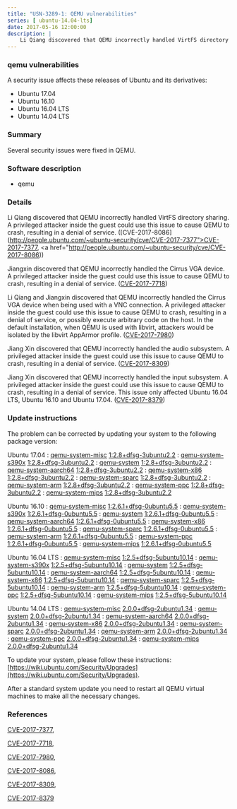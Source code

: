 ```yaml
---
title: "USN-3289-1: QEMU vulnerabilities"
series: [ ubuntu-14.04-lts]
date: 2017-05-16 12:00:00
description: |
    Li Qiang discovered that QEMU incorrectly handled VirtFS directory sharing. A privileged attacker inside the guest could use this issue to cause QEMU to crash, resulting in a denial of service. ([CVE-2017-8086](http://people.ubuntu.com/~ubuntu-security/cve/CVE-2017-7377">CVE-2017-7377</a>, <a href="http://people.ubuntu.com/~ubuntu-security/cve/CVE-2017-8086))
--- 
```

 
### qemu vulnerabilities

A security issue affects these releases of Ubuntu and its derivatives:

* Ubuntu 17.04
* Ubuntu 16.10
* Ubuntu 16.04 LTS
* Ubuntu 14.04 LTS

### Summary

Several security issues were fixed in QEMU. 

### Software description

* qemu 

### Details

Li Qiang discovered that QEMU incorrectly handled VirtFS directory sharing. A privileged attacker inside the guest could use this issue to cause QEMU to crash, resulting in a denial of service. ([CVE-2017-8086](http://people.ubuntu.com/~ubuntu-security/cve/CVE-2017-7377">CVE-2017-7377</a>, <a href="http://people.ubuntu.com/~ubuntu-security/cve/CVE-2017-8086))

Jiangxin discovered that QEMU incorrectly handled the Cirrus VGA device. A privileged attacker inside the guest could use this issue to cause QEMU to crash, resulting in a denial of service. ([CVE-2017-7718](http://people.ubuntu.com/~ubuntu-security/cve/CVE-2017-7718))

Li Qiang and Jiangxin discovered that QEMU incorrectly handled the Cirrus VGA device when being used with a VNC connection. A privileged attacker inside the guest could use this issue to cause QEMU to crash, resulting in a denial of service, or possibly execute arbitrary code on the host. In the default installation, when QEMU is used with libvirt, attackers would be isolated by the libvirt AppArmor profile. ([CVE-2017-7980](http://people.ubuntu.com/~ubuntu-security/cve/CVE-2017-7980))

Jiang Xin discovered that QEMU incorrectly handled the audio subsystem. A privileged attacker inside the guest could use this issue to cause QEMU to crash, resulting in a denial of service. ([CVE-2017-8309](http://people.ubuntu.com/~ubuntu-security/cve/CVE-2017-8309))

Jiang Xin discovered that QEMU incorrectly handled the input subsystem. A privileged attacker inside the guest could use this issue to cause QEMU to crash, resulting in a denial of service. This issue only affected Ubuntu 16.04 LTS, Ubuntu 16.10 and Ubuntu 17.04. ([CVE-2017-8379](http://people.ubuntu.com/~ubuntu-security/cve/CVE-2017-8379)) 

### Update instructions

The problem can be corrected by updating your system to the following package version:

Ubuntu 17.04
 : [qemu-system-misc](https://launchpad.net/ubuntu/+source/qemu) <span> [1:2.8+dfsg-3ubuntu2.2](https://launchpad.net/ubuntu/+source/qemu/1:2.8+dfsg-3ubuntu2.2) </span> 
 : [qemu-system-s390x](https://launchpad.net/ubuntu/+source/qemu) <span> [1:2.8+dfsg-3ubuntu2.2](https://launchpad.net/ubuntu/+source/qemu/1:2.8+dfsg-3ubuntu2.2) </span> 
 : [qemu-system](https://launchpad.net/ubuntu/+source/qemu) <span> [1:2.8+dfsg-3ubuntu2.2](https://launchpad.net/ubuntu/+source/qemu/1:2.8+dfsg-3ubuntu2.2) </span> 
 : [qemu-system-aarch64](https://launchpad.net/ubuntu/+source/qemu) <span> [1:2.8+dfsg-3ubuntu2.2](https://launchpad.net/ubuntu/+source/qemu/1:2.8+dfsg-3ubuntu2.2) </span> 
 : [qemu-system-x86](https://launchpad.net/ubuntu/+source/qemu) <span> [1:2.8+dfsg-3ubuntu2.2](https://launchpad.net/ubuntu/+source/qemu/1:2.8+dfsg-3ubuntu2.2) </span> 
 : [qemu-system-sparc](https://launchpad.net/ubuntu/+source/qemu) <span> [1:2.8+dfsg-3ubuntu2.2](https://launchpad.net/ubuntu/+source/qemu/1:2.8+dfsg-3ubuntu2.2) </span> 
 : [qemu-system-arm](https://launchpad.net/ubuntu/+source/qemu) <span> [1:2.8+dfsg-3ubuntu2.2](https://launchpad.net/ubuntu/+source/qemu/1:2.8+dfsg-3ubuntu2.2) </span> 
 : [qemu-system-ppc](https://launchpad.net/ubuntu/+source/qemu) <span> [1:2.8+dfsg-3ubuntu2.2](https://launchpad.net/ubuntu/+source/qemu/1:2.8+dfsg-3ubuntu2.2) </span> 
 : [qemu-system-mips](https://launchpad.net/ubuntu/+source/qemu) <span> [1:2.8+dfsg-3ubuntu2.2](https://launchpad.net/ubuntu/+source/qemu/1:2.8+dfsg-3ubuntu2.2) </span> 

Ubuntu 16.10
 : [qemu-system-misc](https://launchpad.net/ubuntu/+source/qemu) <span> [1:2.6.1+dfsg-0ubuntu5.5](https://launchpad.net/ubuntu/+source/qemu/1:2.6.1+dfsg-0ubuntu5.5) </span> 
 : [qemu-system-s390x](https://launchpad.net/ubuntu/+source/qemu) <span> [1:2.6.1+dfsg-0ubuntu5.5](https://launchpad.net/ubuntu/+source/qemu/1:2.6.1+dfsg-0ubuntu5.5) </span> 
 : [qemu-system](https://launchpad.net/ubuntu/+source/qemu) <span> [1:2.6.1+dfsg-0ubuntu5.5](https://launchpad.net/ubuntu/+source/qemu/1:2.6.1+dfsg-0ubuntu5.5) </span> 
 : [qemu-system-aarch64](https://launchpad.net/ubuntu/+source/qemu) <span> [1:2.6.1+dfsg-0ubuntu5.5](https://launchpad.net/ubuntu/+source/qemu/1:2.6.1+dfsg-0ubuntu5.5) </span> 
 : [qemu-system-x86](https://launchpad.net/ubuntu/+source/qemu) <span> [1:2.6.1+dfsg-0ubuntu5.5](https://launchpad.net/ubuntu/+source/qemu/1:2.6.1+dfsg-0ubuntu5.5) </span> 
 : [qemu-system-sparc](https://launchpad.net/ubuntu/+source/qemu) <span> [1:2.6.1+dfsg-0ubuntu5.5](https://launchpad.net/ubuntu/+source/qemu/1:2.6.1+dfsg-0ubuntu5.5) </span> 
 : [qemu-system-arm](https://launchpad.net/ubuntu/+source/qemu) <span> [1:2.6.1+dfsg-0ubuntu5.5](https://launchpad.net/ubuntu/+source/qemu/1:2.6.1+dfsg-0ubuntu5.5) </span> 
 : [qemu-system-ppc](https://launchpad.net/ubuntu/+source/qemu) <span> [1:2.6.1+dfsg-0ubuntu5.5](https://launchpad.net/ubuntu/+source/qemu/1:2.6.1+dfsg-0ubuntu5.5) </span> 
 : [qemu-system-mips](https://launchpad.net/ubuntu/+source/qemu) <span> [1:2.6.1+dfsg-0ubuntu5.5](https://launchpad.net/ubuntu/+source/qemu/1:2.6.1+dfsg-0ubuntu5.5) </span> 

Ubuntu 16.04 LTS
 : [qemu-system-misc](https://launchpad.net/ubuntu/+source/qemu) <span> [1:2.5+dfsg-5ubuntu10.14](https://launchpad.net/ubuntu/+source/qemu/1:2.5+dfsg-5ubuntu10.14) </span> 
 : [qemu-system-s390x](https://launchpad.net/ubuntu/+source/qemu) <span> [1:2.5+dfsg-5ubuntu10.14](https://launchpad.net/ubuntu/+source/qemu/1:2.5+dfsg-5ubuntu10.14) </span> 
 : [qemu-system](https://launchpad.net/ubuntu/+source/qemu) <span> [1:2.5+dfsg-5ubuntu10.14](https://launchpad.net/ubuntu/+source/qemu/1:2.5+dfsg-5ubuntu10.14) </span> 
 : [qemu-system-aarch64](https://launchpad.net/ubuntu/+source/qemu) <span> [1:2.5+dfsg-5ubuntu10.14](https://launchpad.net/ubuntu/+source/qemu/1:2.5+dfsg-5ubuntu10.14) </span> 
 : [qemu-system-x86](https://launchpad.net/ubuntu/+source/qemu) <span> [1:2.5+dfsg-5ubuntu10.14](https://launchpad.net/ubuntu/+source/qemu/1:2.5+dfsg-5ubuntu10.14) </span> 
 : [qemu-system-sparc](https://launchpad.net/ubuntu/+source/qemu) <span> [1:2.5+dfsg-5ubuntu10.14](https://launchpad.net/ubuntu/+source/qemu/1:2.5+dfsg-5ubuntu10.14) </span> 
 : [qemu-system-arm](https://launchpad.net/ubuntu/+source/qemu) <span> [1:2.5+dfsg-5ubuntu10.14](https://launchpad.net/ubuntu/+source/qemu/1:2.5+dfsg-5ubuntu10.14) </span> 
 : [qemu-system-ppc](https://launchpad.net/ubuntu/+source/qemu) <span> [1:2.5+dfsg-5ubuntu10.14](https://launchpad.net/ubuntu/+source/qemu/1:2.5+dfsg-5ubuntu10.14) </span> 
 : [qemu-system-mips](https://launchpad.net/ubuntu/+source/qemu) <span> [1:2.5+dfsg-5ubuntu10.14](https://launchpad.net/ubuntu/+source/qemu/1:2.5+dfsg-5ubuntu10.14) </span> 

Ubuntu 14.04 LTS
 : [qemu-system-misc](https://launchpad.net/ubuntu/+source/qemu) <span> [2.0.0+dfsg-2ubuntu1.34](https://launchpad.net/ubuntu/+source/qemu/2.0.0+dfsg-2ubuntu1.34) </span> 
 : [qemu-system](https://launchpad.net/ubuntu/+source/qemu) <span> [2.0.0+dfsg-2ubuntu1.34](https://launchpad.net/ubuntu/+source/qemu/2.0.0+dfsg-2ubuntu1.34) </span> 
 : [qemu-system-aarch64](https://launchpad.net/ubuntu/+source/qemu) <span> [2.0.0+dfsg-2ubuntu1.34](https://launchpad.net/ubuntu/+source/qemu/2.0.0+dfsg-2ubuntu1.34) </span> 
 : [qemu-system-x86](https://launchpad.net/ubuntu/+source/qemu) <span> [2.0.0+dfsg-2ubuntu1.34](https://launchpad.net/ubuntu/+source/qemu/2.0.0+dfsg-2ubuntu1.34) </span> 
 : [qemu-system-sparc](https://launchpad.net/ubuntu/+source/qemu) <span> [2.0.0+dfsg-2ubuntu1.34](https://launchpad.net/ubuntu/+source/qemu/2.0.0+dfsg-2ubuntu1.34) </span> 
 : [qemu-system-arm](https://launchpad.net/ubuntu/+source/qemu) <span> [2.0.0+dfsg-2ubuntu1.34](https://launchpad.net/ubuntu/+source/qemu/2.0.0+dfsg-2ubuntu1.34) </span> 
 : [qemu-system-ppc](https://launchpad.net/ubuntu/+source/qemu) <span> [2.0.0+dfsg-2ubuntu1.34](https://launchpad.net/ubuntu/+source/qemu/2.0.0+dfsg-2ubuntu1.34) </span> 
 : [qemu-system-mips](https://launchpad.net/ubuntu/+source/qemu) <span> [2.0.0+dfsg-2ubuntu1.34](https://launchpad.net/ubuntu/+source/qemu/2.0.0+dfsg-2ubuntu1.34) </span> 

To update your system, please follow these instructions: [https://wiki.ubuntu.com/Security/Upgrades](https://wiki.ubuntu.com/Security/Upgrades).

After a standard system update you need to restart all QEMU virtual machines to make all the necessary changes. 

### References

 [CVE-2017-7377](http://people.ubuntu.com/~ubuntu-security/cve/CVE-2017-7377), 

 [CVE-2017-7718](http://people.ubuntu.com/~ubuntu-security/cve/CVE-2017-7718), 

 [CVE-2017-7980](http://people.ubuntu.com/~ubuntu-security/cve/CVE-2017-7980), 

 [CVE-2017-8086](http://people.ubuntu.com/~ubuntu-security/cve/CVE-2017-8086), 

 [CVE-2017-8309](http://people.ubuntu.com/~ubuntu-security/cve/CVE-2017-8309), 

 [CVE-2017-8379](http://people.ubuntu.com/~ubuntu-security/cve/CVE-2017-8379)
 
